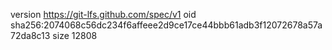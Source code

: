 version https://git-lfs.github.com/spec/v1
oid sha256:2074068c56dc234f6affeee2d9ce17ce44bbb61adb3f12072678a57a72da8c13
size 12808
